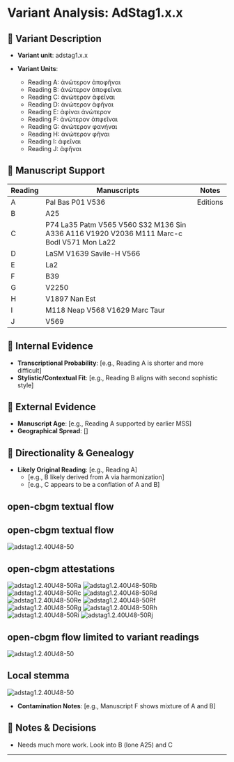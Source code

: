 # Variant Analysis: AdStag1.x.x

## 📌 Variant Description
- **Variant unit**: adstag1.x.x

- **Variant Units**: 
  - Reading A: ἀνώτερον ἀποφῆναι
  - Reading B: ἀνώτερον ἀποφεῖναι
  - Reading C: ἀνώτερον ἀφεῖναι
  - Reading D: ἀνώτερον ἀφῆναι
  - Reading E: ἀφίναι ἀνώτερον
  - Reading F: ἀνώτερον ἀπφεῖναι
  - Reading G: ἀνώτερον φανήναι
  - Reading H: ἀνώτερον φῆναι
  - Reading I: ἀφεῖναι
  - Reading J: ἀφῆναι

## 🧬 Manuscript Support
| Reading | Manuscripts | Notes |
|--------|-------------|-------|
| A      | Pal Bas P01 V536 | Editions |
| B      | A25 |  |
| C      | P74 La35 Patm V565 V560 S32 M136 Sin A336 A116 V1920 V2036 M111 Marc-c Bodl V571 Mon La22 |  |
| D      | LaSM V1639 Savile-H V566 |  |
| E      | La2 |  |
| F      | B39 |  |
| G      | V2250 |  |
| H      | V1897 Nan Est |  |
| I      | M118 Neap V568 V1629 Marc Taur |  |
| J      | V569 |  |


## 🧠 Internal Evidence
- **Transcriptional Probability**: [e.g., Reading A is shorter and more difficult]
- **Stylistic/Contextual Fit**: [e.g., Reading B aligns with second sophistic style]

## 🧭 External Evidence
- **Manuscript Age**: [e.g., Reading A supported by earlier MSS]
- **Geographical Spread**: []

## 🔄 Directionality & Genealogy
- **Likely Original Reading**: [e.g., Reading A]
  - [e.g., B likely derived from A via harmonization]
  - [e.g., C appears to be a conflation of A and B]
## open-cbgm textual flow ##
## open-cbgm textual flow ##
![adstag1.2.40U48-50](flow/adstag1.2.40U48-50-textual-flow.svg "adstag1.2.40U48-50")
## open-cbgm attestations ##
![adstag1.2.40U48-50Ra](attestations/adstag1.2.40U48-50Ra-coherence-attestations.svg "adstag1.2.40U48-50Ra")
![adstag1.2.40U48-50Rb](attestations/adstag1.2.40U48-50Rb-coherence-attestations.svg "adstag1.2.40U48-50Rb")
![adstag1.2.40U48-50Rc](attestations/adstag1.2.40U48-50Rc-coherence-attestations.svg "adstag1.2.40U48-50Rc")
![adstag1.2.40U48-50Rd](attestations/adstag1.2.40U48-50Rd-coherence-attestations.svg "adstag1.2.40U48-50Rd")
![adstag1.2.40U48-50Re](attestations/adstag1.2.40U48-50Re-coherence-attestations.svg "adstag1.2.40U48-50Re")
![adstag1.2.40U48-50Rf](attestations/adstag1.2.40U48-50Rf-coherence-attestations.svg "adstag1.2.40U48-50Rf")
![adstag1.2.40U48-50Rg](attestations/adstag1.2.40U48-50Rg-coherence-attestations.svg "adstag1.2.40U48-50Rg")
![adstag1.2.40U48-50Rh](attestations/adstag1.2.40U48-50Rh-coherence-attestations.svg "adstag1.2.40U48-50Rh")
![adstag1.2.40U48-50Ri](attestations/adstag1.2.40U48-50Ri-coherence-attestations.svg "adstag1.2.40U48-50Ri")
![adstag1.2.40U48-50Rj](attestations/adstag1.2.40U48-50Rj-coherence-attestations.svg "adstag1.2.40U48-50Rj")
## open-cbgm flow limited to variant readings ##
![adstag1.2.40U48-50](variants/adstag1.2.40U48-50-coherence-variants.svg "adstag1.2.40U48-50")
## Local stemma ##
![adstag1.2.40U48-50](local/adstag1.2.40U48-50-local-stemma.svg "adstag1.2.40U48-50")

- **Contamination Notes**: [e.g., Manuscript F shows mixture of A and B]

## 📝 Notes & Decisions
- Needs much more work. Look into B (lone A25) and C

---